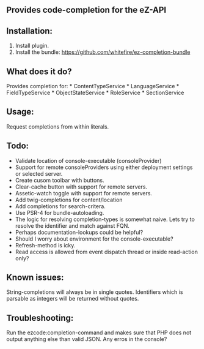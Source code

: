 Provides code-completion for the eZ-API
---------------------------------------

Installation:
-------------
1. Install plugin.
3. Install the bundle: https://github.com/whitefire/ez-completion-bundle

What does it do?
----------------
Provides completion for:
    * ContentTypeService
    * LanguageService
    * FieldTypeService
    * ObjectStateService
    * RoleService
    * SectionService

Usage:
------
Request completions from within literals.

Todo:
-----
* Validate location of console-executable (consoleProvider)
* Support for remote consoleProviders using either deployment settings or selected server.
* Create cusom toolbar with buttons.
* Clear-cache button with support for remote servers.
* Assetic-watch toggle with support for remote servers.
* Add twig-completions for content/location
* Add completions for search-critera.
* Use PSR-4 for bundle-autoloading.
* The logic for resolving completion-types is somewhat naive. Lets try to resolve the identifier and match against FQN.
* Perhaps documentation-lookups could be helpful?
* Should I worry about environment for the console-executable?
* Refresh-method is icky.
* Read access is allowed from event dispatch thread or inside read-action only?

Known issues:
----------
String-completions will always be in single quotes.
Identifiers which is parsable as integers will be returned without quotes.

Troubleshooting:
----------------
Run the ezcode:completion-command and makes sure that PHP does not output anything else than valid JSON.
Any erros in the console?
